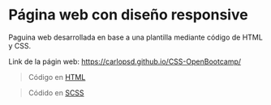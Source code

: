 # Página web con diseño responsive

Paguina web desarrollada en base a una plantilla mediante código de HTML y CSS.

Link de la págin web: https://carlopsd.github.io/CSS-OpenBootcamp/

> Código en [HTML](https://github.com/Carlopsd/CSS-OpenBootcamp/blob/main/index.html)

> Códido en [SCSS](https://github.com/Carlopsd/CSS-OpenBootcamp/tree/main/sass)
